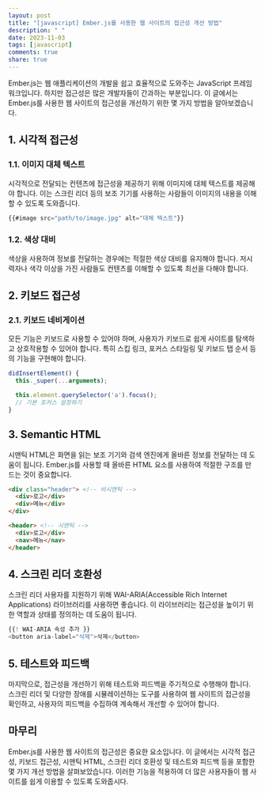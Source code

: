 ```yaml
---
layout: post
title: "[javascript] Ember.js를 사용한 웹 사이트의 접근성 개선 방법"
description: " "
date: 2023-11-03
tags: [javascript]
comments: true
share: true
---
```


Ember.js는 웹 애플리케이션의 개발을 쉽고 효율적으로 도와주는 JavaScript 프레임워크입니다. 하지만 접근성은 많은 개발자들이 간과하는 부분입니다. 이 글에서는 Ember.js를 사용한 웹 사이트의 접근성을 개선하기 위한 몇 가지 방법을 알아보겠습니다.

## 1. 시각적 접근성

### 1.1. 이미지 대체 텍스트

시각적으로 전달되는 컨텐츠에 접근성을 제공하기 위해 이미지에 대체 텍스트를 제공해야 합니다. 이는 스크린 리더 등의 보조 기기를 사용하는 사람들이 이미지의 내용을 이해할 수 있도록 도와줍니다.

```javascript
{{#image src="path/to/image.jpg" alt="대체 텍스트"}}
```

### 1.2. 색상 대비

색상을 사용하여 정보를 전달하는 경우에는 적절한 색상 대비를 유지해야 합니다. 저시력자나 색각 이상을 가진 사람들도 컨텐츠를 이해할 수 있도록 최선을 다해야 합니다.

## 2. 키보드 접근성

### 2.1. 키보드 네비게이션

모든 기능은 키보드로 사용할 수 있어야 하며, 사용자가 키보드로 쉽게 사이트를 탐색하고 상호작용할 수 있어야 합니다. 특히 스킵 링크, 포커스 스타일링 및 키보드 탭 순서 등의 기능을 구현해야 합니다.

```javascript
didInsertElement() {
  this._super(...arguments);

  this.element.querySelector('a').focus();
  // 기본 포커스 설정하기
}
```

## 3. Semantic HTML

시맨틱 HTML은 화면을 읽는 보조 기기와 검색 엔진에게 올바른 정보를 전달하는 데 도움이 됩니다. Ember.js를 사용할 때 올바른 HTML 요소를 사용하여 적절한 구조를 만드는 것이 중요합니다.

```html
<div class="header"> <!-- 비시맨틱 -->
  <div>로고</div>
  <div>메뉴</div>
</div>

<header> <!-- 시맨틱 -->
  <div>로고</div>
  <nav>메뉴</nav>
</header>
```

## 4. 스크린 리더 호환성

스크린 리더 사용자를 지원하기 위해 WAI-ARIA(Accessible Rich Internet Applications) 라이브러리를 사용하면 좋습니다. 이 라이브러리는 접근성을 높이기 위한 역할과 상태를 정의하는 데 도움이 됩니다.

```javascript
{{! WAI-ARIA 속성 추가 }}
<button aria-label="삭제">삭제</button>
```

## 5. 테스트와 피드백

마지막으로, 접근성을 개선하기 위해 테스트와 피드백을 주기적으로 수행해야 합니다. 스크린 리더 및 다양한 장애를 시뮬레이션하는 도구를 사용하여 웹 사이트의 접근성을 확인하고, 사용자의 피드백을 수집하여 계속해서 개선할 수 있어야 합니다.

## 마무리

Ember.js를 사용한 웹 사이트의 접근성은 중요한 요소입니다. 이 글에서는 시각적 접근성, 키보드 접근성, 시맨틱 HTML, 스크린 리더 호환성 및 테스트와 피드백 등을 포함한 몇 가지 개선 방법을 살펴보았습니다. 이러한 기능을 적용하여 더 많은 사용자들이 웹 사이트를 쉽게 이용할 수 있도록 도와줍시다.